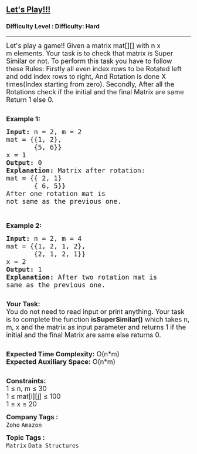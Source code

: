 <h2><a href="https://www.geeksforgeeks.org/problems/lets-play0201/1?page=4&company=Amazon,Microsoft&difficulty=Hard&sortBy=submissions">Let's Play!!!</a></h2><h3>Difficulty Level : Difficulty: Hard</h3><hr><div class="problems_problem_content__Xm_eO"><p><span style="font-size:18px">Let's play a game!! Given a matrix mat[][] with n&nbsp;x m&nbsp;elements. Your task is to check that matrix is Super Similar or not. To perform this task you have to follow these Rules: Firstly all even index rows to be Rotated left and odd index rows to right, And Rotation is done X times(Index starting from zero). Secondly, After all the Rotations check if the initial and the final Matrix are same Return 1 else 0.</span></p>

<p><br>
<span style="font-size:18px"><strong>Example 1:</strong></span></p>

<pre><span style="font-size:18px"><strong>Input:</strong> n = 2, m = 2
mat = {{1, 2}, 
&nbsp;      {5, 6}}
x = 1
<strong>Output:</strong> 0
<strong>Explanation:</strong> Matrix after rotation:
mat = {{ 2, 1}
&nbsp;      { 6, 5}}
After one rotation mat is 
not same as the previous one.</span>
</pre>

<p>&nbsp;</p>

<p><span style="font-size:18px"><strong>Example 2:</strong></span></p>

<pre><span style="font-size:18px"><strong>Input:</strong> n = 2, m = 4
mat = {{1, 2, 1, 2}, 
&nbsp;      {2, 1, 2, 1}}
x = 2
<strong>Output:</strong> 1
<strong>Explanation:</strong> After two rotation mat is 
same as the previous one.</span>
</pre>

<p><br>
<span style="font-size:18px"><strong>Your Task:</strong><br>
You do not need to read input or print anything. Your task is to complete the function <strong>isSuperSimilar()</strong> which takes n, m, x and the matrix as input parameter and returns 1&nbsp;if the initial and the final Matrix are same&nbsp;else returns 0.</span></p>

<p><br>
<span style="font-size:18px"><strong>Expected Time Complexity:</strong> O(n*m)<br>
<strong>Expected Auxiliary Space:</strong> O(n*m)</span></p>

<p><br>
<span style="font-size:18px"><strong>Constraints:</strong><br>
1 ≤ n, m ≤ 30<br>
1&nbsp;≤ mat[i][j] ≤ 100&nbsp;<br>
1 ≤ x&nbsp;≤ 20</span></p>
</div><p><span style=font-size:18px><strong>Company Tags : </strong><br><code>Zoho</code>&nbsp;<code>Amazon</code>&nbsp;<br><p><span style=font-size:18px><strong>Topic Tags : </strong><br><code>Matrix</code>&nbsp;<code>Data Structures</code>&nbsp;